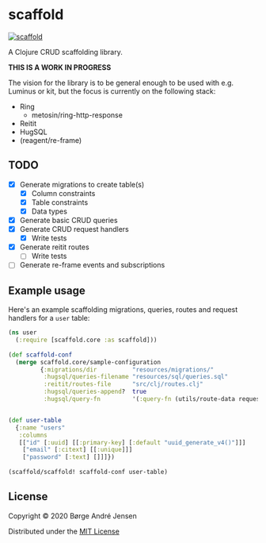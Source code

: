 # scaffold

[![scaffold](https://circleci.com/gh/imborge/scaffold.svg?style=svg)](https://circleci.com/gh/imborge/scaffold)

A Clojure CRUD scaffolding library.

**THIS IS A WORK IN PROGRESS**

The vision for the library is to be general enough to be used with e.g. Luminus or kit, 
but the focus is currently on the following stack:

- Ring
  - metosin/ring-http-response
- Reitit
- HugSQL
- (reagent/re-frame)

## TODO

- [x] Generate migrations to create table(s)
  - [x] Column constraints
  - [x] Table constraints
  - [x] Data types
- [x] Generate basic CRUD queries
- [x] Generate CRUD request handlers
  - [x] Write tests
- [x] Generate reitit routes
  - [ ] Write tests
- [ ] Generate re-frame events and subscriptions

## Example usage

Here's an example scaffolding migrations, queries, routes and request handlers for
a `user` table:

```clojure
(ns user
  (:require [scaffold.core :as scaffold]))
  
(def scaffold-conf
  (merge scaffold.core/sample-configuration
         {:migrations/dir          "resources/migrations/"
          :hugsql/queries-filename "resources/sql/queries.sql"
          :reitit/routes-file      "src/clj/routes.clj"
          :hugsql/queries-append?  true
          :hugsql/query-fn         '(:query-fn (utils/route-data request))}))


(def user-table
  {:name "users"
   :columns
   [["id" [:uuid] [[:primary-key] [:default "uuid_generate_v4()"]]]
    ["email" [:citext] [[:unique]]]
    ["password" [:text] []]]})
    
(scaffold/scaffold! scaffold-conf user-table)
```

## License

Copyright © 2020 Børge André Jensen

Distributed under the [MIT License](http://opensource.org/licenses/MIT)
